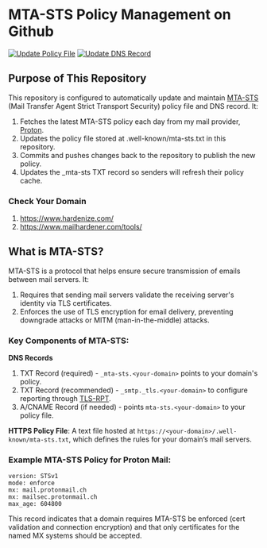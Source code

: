 # MTA-STS Policy Management on Github
[![Update Policy File](https://github.com/noconnor29/mta-sts/actions/workflows/update-mta-sts-policy.yml/badge.svg)](https://github.com/noconnor29/mta-sts/actions/workflows/update-mta-sts-policy.yml) [![Update DNS Record](https://github.com/noconnor29/mta-sts/actions/workflows/update-mta-sts-record.yml/badge.svg)](https://github.com/noconnor29/mta-sts/actions/workflows/update-mta-sts-record.yml)

## Purpose of This Repository

This repository is configured to automatically update and maintain [MTA-STS](https://datatracker.ietf.org/doc/html/rfc8461) (Mail Transfer Agent Strict Transport Security) policy file and DNS record. It:

1. Fetches the latest MTA-STS policy each day from my mail provider, [Proton](https://proton.me/mail).
2. Updates the policy file stored at .well-known/mta-sts.txt in this repository.
3. Commits and pushes changes back to the repository to publish the new policy.
4. Updates the _mta-sts TXT record so senders will refresh their policy cache.

### Check Your Domain
1. https://www.hardenize.com/
2. https://www.mailhardener.com/tools/

## What is MTA-STS?

MTA-STS is a protocol that helps ensure secure transmission of emails between mail servers. It:
1. Requires that sending mail servers validate the receiving server's identity via TLS certificates.
2. Enforces the use of TLS encryption for email delivery, preventing downgrade attacks or MITM (man-in-the-middle) attacks.

### Key Components of MTA-STS:
**DNS Records**
1. TXT Record (required) - `_mta-sts.<your-domain>` points to your domain's policy.
2. TXT Record (recommended) - `_smtp._tls.<your-domain>` to configure reporting through [TLS-RPT](https://datatracker.ietf.org/doc/html/rfc8460).
3. A/CNAME Record (if needed) - points `mta-sts.<your-domain>` to your policy file.

**HTTPS Policy File**: A text file hosted at `https://<your-domain>/.well-known/mta-sts.txt`, which defines the rules for your domain’s mail servers.

### Example MTA-STS Policy for Proton Mail:
```plaintext
version: STSv1
mode: enforce
mx: mail.protonmail.ch
mx: mailsec.protonmail.ch
max_age: 604800
```
This record indicates that a domain requires MTA-STS be enforced (cert validation and connection encryption) and that only certificates for the named MX systems should be accepted.
